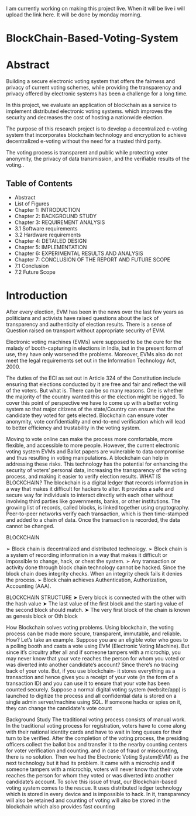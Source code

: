 I am currently working on making this project live.
When it will be live i will upload the link here.
It will be done by monday morning.

# BlockChain-Based-Voting-System

# Abstract

Building a secure electronic voting system that offers the fairness and privacy of current voting schemes, while providing the transparency and privacy offered by electronic systems has been a challenge for a long time.

In this project, we evaluate an application of blockchain as a service to implement distributed electronic voting systems. which improves the security and decreases the cost of hosting a nationwide election.

The purpose of this research project is to develop a decentralized e-voting system that incorporates blockchain technology and encryption to achieve decentralized e-voting without the need for a trusted third party.

The voting process is transparent and public while protecting voter anonymity, the privacy of data transmission, and the verifiable results of the voting..



## Table of Contents
* Abstract 
* List of Figures 
* Chapter 1: INTRODUCTION 
* Chapter 2: BACKGROUND STUDY 
* Chapter 3: REQUIREMENT ANALYSIS 
* 3.1 Software requirements 
* 3.2 Hardware requirements 
* Chapter 4: DETAILED DESIGN 
* Chapter 5: IMPLEMENTATION 
* Chapter 6: EXPERIMENTAL RESULTS AND ANALYSIS 
* Chapter 7: CONCLUSION OF THE REPORT AND FUTURE SCOPE
* 7.1 Conclusion 
* 7.2 Future Scope



# Introduction
After every election, EVM has been in the news over the last few years as politicians and activists
have raised questions about the lack of transparency and authenticity of election results. There is
a sense of Question raised on transport without appropriate security of EVM.

Electronic voting machines (EVMs) were supposed to be the cure for the malady of
booth-capturing in elections in India, but in the present form of use, they have only worsened the
problems. Moreover, EVMs also do not meet the legal requirements set out in the Information
Technology Act, 2000.

The duties of the ECI as set out in Article 324 of the Constitution include ensuring that elections
conducted by it are free and fair and reflect the will of the voters. But what is. There can be so
many reasons. One is whether the majority of the country wanted this or the election might be
rigged. To cover this point of perspective we have to come up with a better voting system so that
major citizens of the state/Country can ensure that the candidate they voted for gets elected.
Blockchain can ensure voter anonymity, vote confidentiality and end-to-end verification which
will lead to better efficiency and trustability in the voting system.

Moving to vote online can make the process more comfortable, more flexible, and accessible to
more people. However, the current electronic voting system EVMs and Ballot papers are
vulnerable to data compromise and thus resulting in voting manipulations.
A blockchain can help in addressing these risks. This technology has the potential for enhancing
the security of voters’ personal data, increasing the transparency of the voting process, and
making it easier to verify election results.
WHAT IS BLOCKCHAIN?
The blockchain is a digital ledger that records information in a way that makes it difficult for
hackers to alter. It provides a safe and secure way for individuals to interact directly with each
other without involving third parties like governments, banks, or other institutions. The growing
list of records, called blocks, is linked together using cryptography. Peer-to-peer networks verify
each transaction, which is then time-stamped and added to a chain of data. Once the transaction is
recorded, the data cannot be changed.

BLOCKCHAIN

➢ Block chain is decentralized and distributed technology.
➢ Block chain is a system of recording information in a way that makes it difficult or
impossible to change, hack, or cheat the system.
➢ Any transaction or activity done through block chain technology cannot be hacked. Since
the block chain does integrity checks. When an integrity check fails it denies the process.
➢ Block chain achieves Authentication, Authorization, Accounting (AAA).

BLOCKCHAIN STRUCTURE
➤ Every block is connected with the other with the hash value
➤ The last value of the first block and the starting value of the second block should match.
➤ The very first block of the chain is known as genesis block or Oth block

How Blockchain solves voting problems.
Using blockchain, the voting process can be made more secure, transparent, immutable, and
reliable. How? Let’s take an example. Suppose you are an eligible voter who goes to a polling
booth and casts a vote using EVM (Electronic Voting Machine). But since it’s circuitry after all
and if someone tampers with a microchip, you may never know that your vote reaches the person
for whom you voted or was diverted into another candidate’s account? Since there’s no tracing
back of your vote. But, if you use blockchain- it stores everything as a transaction and hence
gives you a receipt of your vote (in the form of a transaction ID) and you can use it to ensure that
your vote has been counted securely.
Suppose a normal digital voting system (website/app) is launched to digitize the process and all
confidential data is stored on a single admin server/machine using SQL. If someone hacks or
spies on it, they can change the candidate's vote count

Background Study
The traditional voting process consists of manual work. In the traditional voting process for
registration, voters have to come along with their national identity cards and have to wait in long
queues for their turn to be verified. After the completion of the voting process, the presiding
officers collect the ballot box and transfer it to the nearby counting centers for voter verification
and counting. and in case of fraud or miscounting, there is no solution.
Then we had the Electronic Voting System(EVM) as the next technology but it had its problem. It
came with a microchip and if someone tampers with a microchip, voters will never know that
their vote reaches the person for whom they voted or was diverted into another candidate’s
account. To solve this issue of trust, our Blockchain-based voting system comes to the rescue. It
uses distributed ledger technology which is stored in every device and is impossible to hack. In it,
transparency will also be retained and counting of voting will also be stored in the blockchain
which also provides fast counting
